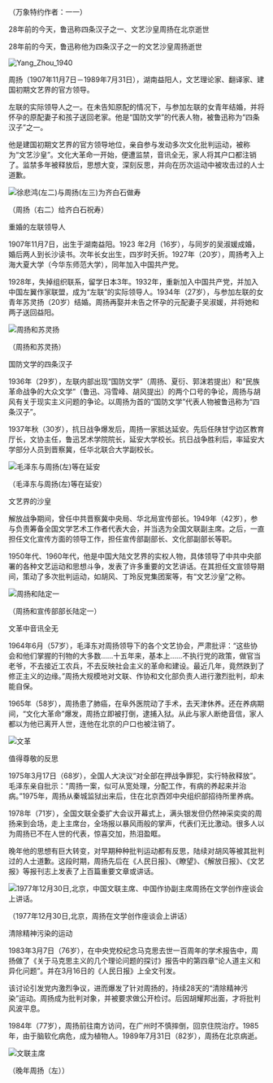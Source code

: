 （万象特约作者：一一）

28年前的今天，鲁迅称四条汉子之一、文艺沙皇周扬在北京逝世

28年前的今天，鲁迅称他为四条汉子之一的文艺沙皇周扬逝世

![Yang_Zhou_1940](Yang_Zhou_1940.jpg)

周扬（1907年11月7日－1989年7月31日），湖南益阳人，文艺理论家、翻译家、建国初期文艺界的官方领导。

左联的实际领导人之一。在未告知原配的情况下，与参加左联的女青年结婚，并将怀孕的原配妻子和孩子送回老家。他是“国防文学”的代表人物，被鲁迅称为“四条汉子”之一。

他是建国初期文艺界的官方领导地位，亲自参与发动多次文化批判运动，被称为“文艺沙皇”。文化大革命一开始，便遭监禁，音讯全无，家人将其户口都注销了。监禁多年被释放后，思想大变，深刻反思，并向在历次运动中被攻击过的人士道歉。

![徐悲鸿(左二)与周扬(左三)为齐白石做寿](徐悲鸿(左二)与周扬(左三)为齐白石做寿.jpg)

（周扬（右二）给齐白石祝寿）

重婚的左联领导人

1907年11月7日，出生于湖南益阳。1923 年2月（16岁），与同岁的吴淑媛成婚，婚后两人到长沙读书。次年长女出生，四岁时夭折。1927年（20岁），周扬考入上海大夏大学（今华东师范大学），同年加入中国共产党。

1928年，失掉组织联系，留学日本3年。1932年，重新加入中国共产党，并加入中国左翼作家联盟，成为“左联”的实际领导人。1934年（27岁），与参加左联的女青年苏灵扬（20岁）结婚。周扬再娶并未告之怀孕的元配妻子吴淑媛，并将她和两子送回益阳。

![周扬和苏灵扬](周扬和苏灵扬.jpg)

（周扬和苏灵扬）

国防文学的四条汉子

1936年（29岁），左联内部出现“国防文学”（周扬、夏衍、郭沫若提出）和“民族革命战争的大众文学”（鲁迅、冯雪峰、胡风提出）的两个口号的争论，周扬与胡风有关于现实主义问题的争论。以周扬为首的“国防文学”代表人物被鲁迅称为“四条汉子”。

1937年秋（30岁），抗日战争爆发后，周扬一家抵达延安。先后任陕甘宁边区教育厅长，文协主任，鲁迅艺术学院院长，延安大学校长。抗日战争胜利后，率延安大学部分人员到晋察冀，任华北联合大学副校长。

![毛泽东与周扬(左)等在延安](毛泽东与周扬(左)等在延安.jpg)

（毛泽东与周扬(左)等在延安）

文艺界的沙皇

解放战争期间，曾任中共晋察冀中央局、华北局宣传部长。1949年（42岁），参与负责筹备全国文学艺术工作者代表大会，并当选为全国文联副主席。之后，一直担任文化宣传方面的领导工作，担任宣传部副部长、文化部副部长等职。

1950年代、1960年代，他是中国大陆文艺界的实权人物，具体领导了中共中央部署的各种文艺运动和思想斗争，发表了许多重要的文艺讲话。在其担任文宣领导期间，策动了多次批判运动，如胡风、丁玲反党集团案等，有“文艺沙皇”之称。

![周扬和陆定一](周扬和陆定一.jpg)

（周扬和宣传部部长陆定一）

文革中音讯全无

1964年6月（57岁），毛泽东对周扬领导下的各个文艺协会，严肃批评：“这些协会和他们掌握的刊物的大多数……十五年来，基本上……不执行党的政策，做官当老爷，不去接近工农兵，不去反映社会主义的革命和建设。最近几年，竟然跌到了修正主义的边缘。”周扬大规模地对文联、作协和文化部负责人进行激烈批判，却未能自保。

1965年（58岁），周扬患了肺癌，在阜外医院动了手术，去天津休养。还在养病期间，“文化大革命”爆发，周扬立即被打倒，逮捕入狱。从此与家人断绝音信，家人都以为他已离开人世，连他在北京的户口也被注销了。

![文革](文革.jpeg)

值得尊敬的反思

1975年3月17日（68岁），全国人大决议“对全部在押战争罪犯，实行特赦释放”。毛泽东亲自批示：“周扬一案，似可从宽处理，分配工作，有病的养起来并治病。”1975年，周扬从秦城监狱出来后，住在北京西郊中央组织部招待所里养病。

1978年（71岁），全国文联全委扩大会议开幕式上，满头银发但仍然神采奕奕的周扬来到会场，走上主席台，全场报以暴风雨般的掌声，代表们无比激动。很多人以为周扬已不在人世的代表，惊喜交加，热泪盈眶。

晚年他的思想有巨大转变，对早期种种批判运动都有反思，陆续对胡风等被其批判过的人士道歉。这段时期，周扬先后在《人民日报》、《瞭望》、《解放日报》、《文艺报》等报刊志上发表了上百篇重要文章或讲话。

![1977年12月30日,北京，中国文联主席、中国作协副主席周扬在文学创作座谈会上讲话。](1977年12月30日,北京，中国文联主席、中国作协副主席周扬在文学创作座谈会上讲话。.jpg)

（1977年12月30日,北京，周扬在文学创作座谈会上讲话）

清除精神污染的运动

1983年3月7日（76岁），在中央党校纪念马克思去世一百周年的学术报告中，周扬做了《关于马克思主义的几个理论问题的探讨》报告中的第四章“论人道主义和异化问题”。并在3月16日的《人民日报》上全文刊发。

该讨论引发党内激烈争议，进而爆发了针对周扬的，持续28天的“清除精神污染”运动。周扬成为批判对象，并被要求做公开检讨。后因胡耀邦出面，才将批判风波平息。

1984年（77岁），周扬前往南方访问，在广州时不慎摔倒，回京住院治疗。1985年，由于脑软化病危，成为植物人。1989年7月31日（82岁），周扬在北京病逝。

![文联主席](文联主席.jpg)

（晚年周扬（左））